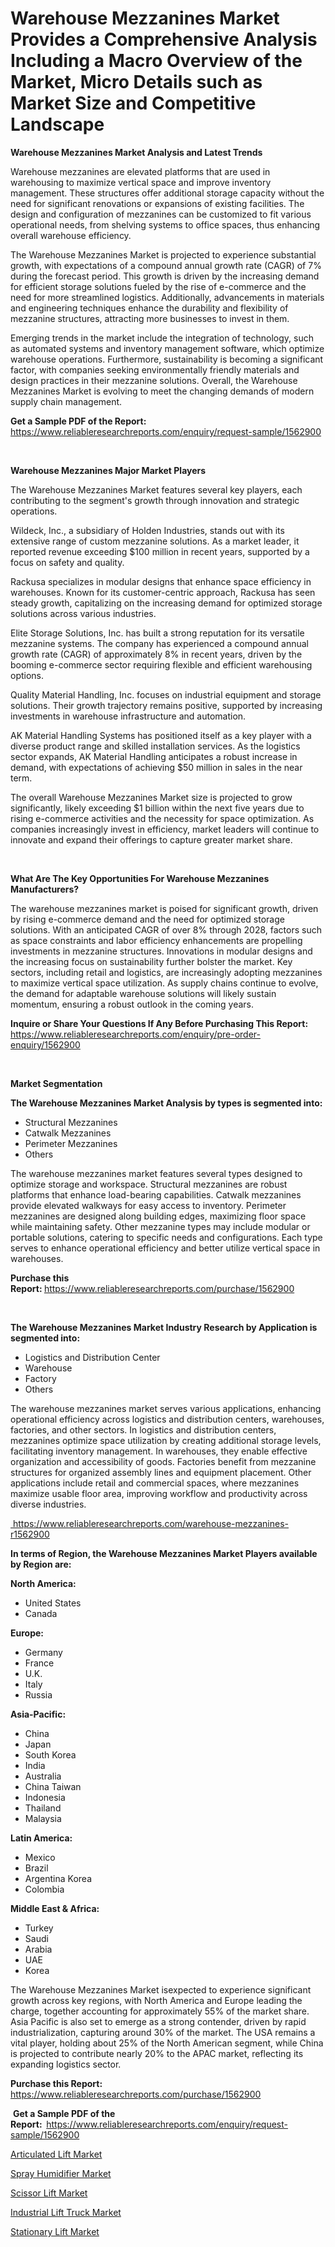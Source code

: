 <p><h1>Warehouse Mezzanines Market Provides a Comprehensive Analysis Including a Macro Overview of the Market, Micro Details such as Market Size and Competitive Landscape</h1></p><p><strong>Warehouse Mezzanines Market Analysis and Latest Trends</strong></p>
<p><p>Warehouse mezzanines are elevated platforms that are used in warehousing to maximize vertical space and improve inventory management. These structures offer additional storage capacity without the need for significant renovations or expansions of existing facilities. The design and configuration of mezzanines can be customized to fit various operational needs, from shelving systems to office spaces, thus enhancing overall warehouse efficiency.</p><p>The Warehouse Mezzanines Market is projected to experience substantial growth, with expectations of a compound annual growth rate (CAGR) of 7% during the forecast period. This growth is driven by the increasing demand for efficient storage solutions fueled by the rise of e-commerce and the need for more streamlined logistics. Additionally, advancements in materials and engineering techniques enhance the durability and flexibility of mezzanine structures, attracting more businesses to invest in them.</p><p>Emerging trends in the market include the integration of technology, such as automated systems and inventory management software, which optimize warehouse operations. Furthermore, sustainability is becoming a significant factor, with companies seeking environmentally friendly materials and design practices in their mezzanine solutions. Overall, the Warehouse Mezzanines Market is evolving to meet the changing demands of modern supply chain management.</p></p>
<p><strong>Get a Sample PDF of the Report:&nbsp;</strong> <a href="https://www.reliableresearchreports.com/enquiry/request-sample/1562900?utm_campaign=11&utm_medium=2&utm_source=Github&utm_content=ia&utm_term=08042025&utm_id=warehouse-mezzanines">https://www.reliableresearchreports.com/enquiry/request-sample/1562900</a></p>
<p>&nbsp;</p>
<p><strong>Warehouse Mezzanines Major Market Players</strong></p>
<p><p>The Warehouse Mezzanines Market features several key players, each contributing to the segment's growth through innovation and strategic operations. </p><p>Wildeck, Inc., a subsidiary of Holden Industries, stands out with its extensive range of custom mezzanine solutions. As a market leader, it reported revenue exceeding $100 million in recent years, supported by a focus on safety and quality.</p><p>Rackusa specializes in modular designs that enhance space efficiency in warehouses. Known for its customer-centric approach, Rackusa has seen steady growth, capitalizing on the increasing demand for optimized storage solutions across various industries.</p><p>Elite Storage Solutions, Inc. has built a strong reputation for its versatile mezzanine systems. The company has experienced a compound annual growth rate (CAGR) of approximately 8% in recent years, driven by the booming e-commerce sector requiring flexible and efficient warehousing options.</p><p>Quality Material Handling, Inc. focuses on industrial equipment and storage solutions. Their growth trajectory remains positive, supported by increasing investments in warehouse infrastructure and automation. </p><p>AK Material Handling Systems has positioned itself as a key player with a diverse product range and skilled installation services. As the logistics sector expands, AK Material Handling anticipates a robust increase in demand, with expectations of achieving $50 million in sales in the near term.</p><p>The overall Warehouse Mezzanines Market size is projected to grow significantly, likely exceeding $1 billion within the next five years due to rising e-commerce activities and the necessity for space optimization. As companies increasingly invest in efficiency, market leaders will continue to innovate and expand their offerings to capture greater market share.</p></p>
<p>&nbsp;</p>
<p><strong>What Are The Key Opportunities For Warehouse Mezzanines Manufacturers?</strong></p>
<p><p>The warehouse mezzanines market is poised for significant growth, driven by rising e-commerce demand and the need for optimized storage solutions. With an anticipated CAGR of over 8% through 2028, factors such as space constraints and labor efficiency enhancements are propelling investments in mezzanine structures. Innovations in modular designs and the increasing focus on sustainability further bolster the market. Key sectors, including retail and logistics, are increasingly adopting mezzanines to maximize vertical space utilization. As supply chains continue to evolve, the demand for adaptable warehouse solutions will likely sustain momentum, ensuring a robust outlook in the coming years.</p></p>
<p><strong>Inquire or Share Your Questions If Any Before Purchasing This Report:</strong> <a href="https://www.reliableresearchreports.com/enquiry/pre-order-enquiry/1562900?utm_campaign=11&utm_medium=2&utm_source=Github&utm_content=ia&utm_term=08042025&utm_id=warehouse-mezzanines">https://www.reliableresearchreports.com/enquiry/pre-order-enquiry/1562900</a></p>
<p>&nbsp;</p>
<p><strong>Market Segmentation</strong></p>
<p><strong>The Warehouse Mezzanines Market Analysis by types is segmented into:</strong></p>
<p><ul><li>Structural Mezzanines</li><li>Catwalk Mezzanines</li><li>Perimeter Mezzanines</li><li>Others</li></ul></p>
<p><p>The warehouse mezzanines market features several types designed to optimize storage and workspace. Structural mezzanines are robust platforms that enhance load-bearing capabilities. Catwalk mezzanines provide elevated walkways for easy access to inventory. Perimeter mezzanines are designed along building edges, maximizing floor space while maintaining safety. Other mezzanine types may include modular or portable solutions, catering to specific needs and configurations. Each type serves to enhance operational efficiency and better utilize vertical space in warehouses.</p></p>
<p><strong>Purchase this Report:&nbsp;</strong><a href="https://www.reliableresearchreports.com/purchase/1562900?utm_campaign=11&utm_medium=2&utm_source=Github&utm_content=ia&utm_term=08042025&utm_id=warehouse-mezzanines">https://www.reliableresearchreports.com/purchase/1562900</a></p>
<p>&nbsp;</p>
<p><strong>The Warehouse Mezzanines Market Industry Research by Application is segmented into:</strong></p>
<p><ul><li>Logistics and Distribution Center</li><li>Warehouse</li><li>Factory</li><li>Others</li></ul></p>
<p><p>The warehouse mezzanines market serves various applications, enhancing operational efficiency across logistics and distribution centers, warehouses, factories, and other sectors. In logistics and distribution centers, mezzanines optimize space utilization by creating additional storage levels, facilitating inventory management. In warehouses, they enable effective organization and accessibility of goods. Factories benefit from mezzanine structures for organized assembly lines and equipment placement. Other applications include retail and commercial spaces, where mezzanines maximize usable floor area, improving workflow and productivity across diverse industries.</p></p>
<p><a href="https://www.reliableresearchreports.com/warehouse-mezzanines-r1562900?utm_campaign=11&utm_medium=2&utm_source=Github&utm_content=ia&utm_term=08042025&utm_id=warehouse-mezzanines">&nbsp;https://www.reliableresearchreports.com/warehouse-mezzanines-r1562900</a></p>
<p><strong>In terms of Region, the Warehouse Mezzanines Market Players available by Region are:</strong></p>
<p>
    <p> <strong> North America: </strong>
        <ul>
            <li>United States</li>
            <li>Canada</li>
        </ul>
        </p> 
    <p> <strong> Europe: </strong>
        <ul>
            <li>Germany</li>
            <li>France</li>
            <li>U.K.</li>
            <li>Italy</li>
            <li>Russia</li>
        </ul>
        </p> 
    <p> <strong> Asia-Pacific: </strong>
        <ul>
            <li>China</li>
            <li>Japan</li>
            <li>South Korea</li>
            <li>India</li>
            <li>Australia</li>
            <li>China Taiwan</li>
            <li>Indonesia</li>
            <li>Thailand</li>
            <li>Malaysia</li>
        </ul>
        </p> 
    <p> <strong> Latin America: </strong>
        <ul>
            <li>Mexico</li>
            <li>Brazil</li>
            <li>Argentina Korea</li>
            <li>Colombia</li>
        </ul>
        </p> 
    <p> <strong> Middle East & Africa: </strong>
        <ul>
            <li>Turkey</li>
            <li>Saudi</li>
            <li>Arabia</li>
            <li>UAE</li>
            <li>Korea</li>
        </ul>
    </p>
    </p>
<p><p>The Warehouse Mezzanines Market isexpected to experience significant growth across key regions, with North America and Europe leading the charge, together accounting for approximately 55% of the market share. Asia Pacific is also set to emerge as a strong contender, driven by rapid industrialization, capturing around 30% of the market. The USA remains a vital player, holding about 25% of the North American segment, while China is projected to contribute nearly 20% to the APAC market, reflecting its expanding logistics sector.</p></p>
<p><strong>Purchase this Report: </strong><a href="https://www.reliableresearchreports.com/purchase/1562900?utm_campaign=11&utm_medium=2&utm_source=Github&utm_content=ia&utm_term=08042025&utm_id=warehouse-mezzanines">https://www.reliableresearchreports.com/purchase/1562900</a></p>
<p>&nbsp;<strong>Get a Sample PDF of the Report:&nbsp;&nbsp;</strong><a href="https://www.reliableresearchreports.com/enquiry/request-sample/1562900?utm_campaign=11&utm_medium=2&utm_source=Github&utm_content=ia&utm_term=08042025&utm_id=warehouse-mezzanines">https://www.reliableresearchreports.com/enquiry/request-sample/1562900</a></p>
<p><strong></strong></p>
<p><p><a href="https://github.com/lamlebienz7j/Market-Research-Report-List-1/blob/main/articulated-lift-market.md?utm_campaign=11&utm_medium=2&utm_source=Github&utm_content=ia&utm_term=08042025&utm_id=warehouse-mezzanines">Articulated Lift Market</a></p><p><a href="https://github.com/lanuskarnajc/Market-Research-Report-List-1/blob/main/spray-humidifier-market.md?utm_campaign=11&utm_medium=2&utm_source=Github&utm_content=ia&utm_term=08042025&utm_id=warehouse-mezzanines">Spray Humidifier Market</a></p><p><a href="https://github.com/zappasuccofz/Market-Research-Report-List-1/blob/main/scissor-lift-market.md?utm_campaign=11&utm_medium=2&utm_source=Github&utm_content=ia&utm_term=08042025&utm_id=warehouse-mezzanines">Scissor Lift Market</a></p><p><a href="https://github.com/popoialraih3/Market-Research-Report-List-1/blob/main/industrial-lift-truck-market.md?utm_campaign=11&utm_medium=2&utm_source=Github&utm_content=ia&utm_term=08042025&utm_id=warehouse-mezzanines">Industrial Lift Truck Market</a></p><p><a href="https://github.com/sanokdagada01/Market-Research-Report-List-1/blob/main/stationary-lift-market.md?utm_campaign=11&utm_medium=2&utm_source=Github&utm_content=ia&utm_term=08042025&utm_id=warehouse-mezzanines">Stationary Lift Market</a></p></p>
